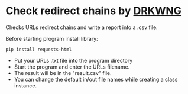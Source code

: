 # Check redirect chains by [DRKWNG](https://drkwng.rocks)

Checks URLs redirect chains and write a report into a .csv file.

Before starting program install library:

`pip install requests-html`

* Put your URLs .txt file into the program directory
* Start the program and enter the URLs filename.
* The result will be in the "result.csv" file.
* You can change the default in/out file names while creating a class instance. 